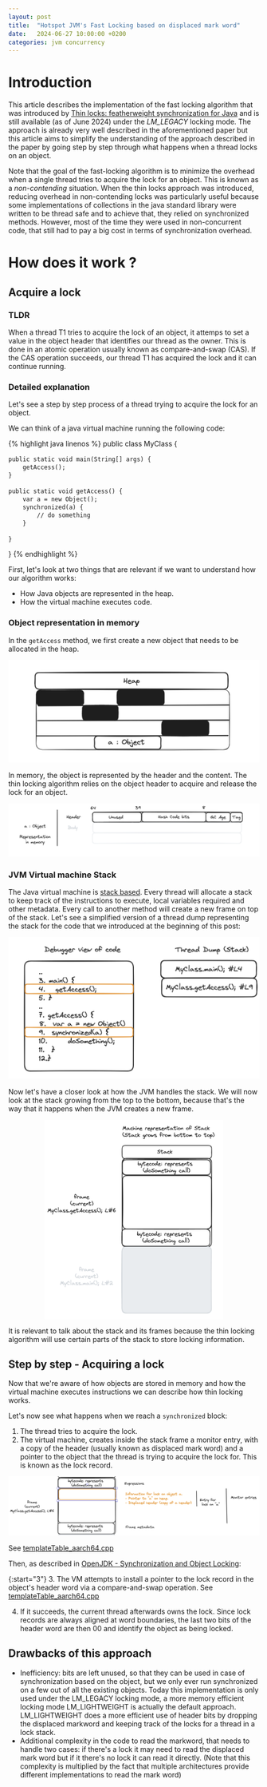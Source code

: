 ```yaml
---
layout: post
title:  "Hotspot JVM's Fast Locking based on displaced mark word"
date:   2024-06-27 10:00:00 +0200
categories: jvm concurrency
---
```


# Introduction

This article describes the implementation of the fast locking algorithm that was introduced
by [Thin locks: featherweight synchronization for Java][thin-locks-paper] and is still
available (as of June 2024) under the *LM_LEGACY* locking mode. The approach is already very well described
in the aforementioned paper but this article aims to simplify the understanding of the approach
described in the paper by going step by step through what happens when a thread locks on
an object.

Note that the goal of the fast-locking algorithm is to minimize the overhead when a single thread tries
to acquire the lock for an object. This is known as a *non-contending* situation. When the thin locks approach
was introduced, reducing overhead in non-contending locks was particularly useful because some implementations 
of collections in the java standard library were written to be thread safe and to achieve that, they relied on 
synchronized methods. However, most of the time they were used in non-concurrent code, that still had to pay a big 
cost in terms of synchronization overhead.

# How does it work ?

## Acquire a lock

### TLDR

When a thread T1 tries to acquire the lock of an object, it attemps to set a value in the object header that identifies
our thread as the owner. This is done in an atomic operation usually known as compare-and-swap (CAS). If the CAS operation succeeds, 
our thread T1 has acquired the lock and it can continue running.


### Detailed explanation

Let's see a step by step process of a thread trying to acquire the lock for an object.

We can think of a java virtual machine running the following code:

{% highlight java linenos %}
public class MyClass {

    public static void main(String[] args) {
        getAccess();
    }

    public static void getAccess() {
        var a = new Object();
        synchronized(a) {
            // do something
        }

    }

}
{% endhighlight %}

First, let's look at two things that are relevant if we want to understand how our algorithm works:

- How Java objects are represented in the heap.
- How the virtual machine executes code.

### Object representation in memory

In the `getAccess` method, we first create a new object that needs to be allocated in the heap.

<img src="/assets/img/jvm-fast-locking-lock-record-based/object-a-allocated-in-heap.png" alt="">

In memory, the object is represented by the header and the content. The thin locking algorithm
relies on the object header to acquire and release the lock for an object.

<img src="/assets/img/jvm-fast-locking-lock-record-based/object-layout-in-heap.png" alt="">

### JVM Virtual machine Stack

The Java virtual machine is [stack based](https://en.wikipedia.org/wiki/Stack_machine). Every thread
will allocate a stack to keep track of the instructions to execute, local variables required and other
metadata. Every call to another method will create a new frame on top of the stack. Let's see
a simplified version of a thread dump representing the stack for the code that we introduced at the 
beginning of this post:


<img src="/assets/img/jvm-fast-locking-lock-record-based/thread-dump.png" alt="">

Now let's have a closer look at how the JVM handles the stack. We will now look at the stack
growing from the top to the bottom, because that's the way that it happens when the JVM
creates a new frame.


<img src="/assets/img/jvm-fast-locking-lock-record-based/thread-stack.png" style="height:400px;width:auto;display:block; margin-left:auto; margin-right:auto" alt="">

It is relevant to talk about the stack and its frames because the thin locking algorithm will use certain
parts of the stack to store locking information. 

## Step by step - Acquiring a lock

Now that we're aware of how objects are stored in memory and how the virtual machine executes instructions
we can describe how thin locking works.

Let's now see what happens when we reach a `synchronized` block:

1. The thread tries to acquire the lock.
2. The virtual machine, creates inside the stack frame a monitor entry, with a copy of the header (usually known
as displaced mark word) and a pointer to the object that the thread is trying to acquire the lock for. This is known as the lock record.

<img src="/assets/img/jvm-fast-locking-lock-record-based/monitor-entry-in-stack.png" alt="">

See [templateTable_aarch64.cpp](https://github.com/openjdk/jdk/blob/274c805c5137d9080a7670d864ecca8a0befc3f6/src/hotspot/cpu/aarch64/templateTable_aarch64.cpp#L3865)

Then, as described in [OpenJDK - Synchronization and Object Locking](https://wiki.openjdk.org/display/HotSpot/Synchronization):

{:start="3"}
3. The VM attempts to install a pointer to the lock record in the object's header word via a compare-and-swap operation.
See [templateTable_aarch64.cpp](https://github.com/openjdk/jdk/blob/274c805c5137d9080a7670d864ecca8a0befc3f6/src/hotspot/cpu/aarch64/sharedRuntime_aarch64.cpp#L1815)

4. If it succeeds, the current thread afterwards owns the lock. Since lock records are always aligned at word boundaries, the last two bits of the header word are then 00 and identify the object as being locked.

<!--
- What's stored in the object header when the CAS succeeds ? A pointer to the monitor entry that 

- What if the CAS fails ?
    - If the lock is owned by the same thread but in a different frame, then the count is increased in the [fail case](https://github.com/openjdk/jdk/blob/274c805c5137d9080a7670d864ecca8a0befc3f6/src/hotspot/cpu/aarch64/sharedRuntime_aarch64.cpp#L1828) of the compare-and-swap instruction.
-->

## Drawbacks of this approach

- Inefficiency: bits are left unused, so that they can be used in case of synchronization based on the object, 
but we only ever run synchronized on a few out of all the existing objects. Today this implementation is only 
used under the LM_LEGACY locking mode, a more memory efficient locking mode LM_LIGHTWEIGHT is actually the default
approach. LM_LIGHTWEIGHT does a more efficient use of header bits by dropping the displaced markword and keeping
track of the locks for a thread in a lock stack.
- Additional complexity in the code to read the markword, that needs to handle two cases: if there's a lock it may
need to read the displaced mark word but if it there's no lock it can read it directly. (Note that this complexity
is multiplied by the fact that multiple architectures provide different implementations to read the mark word)

<!--
Unknown Questions ?

- Why do we need to keep the markword in the stack ? Who needs to check the displaced mark word ?
- Is the header bigger than the markword ?
- Where does the compressedKlassPointer live ?
-->


[thin-locks-paper]: https://dl.acm.org/doi/10.1145/277650.277734
